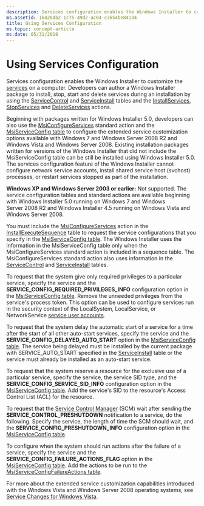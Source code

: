 ```yaml
---
description: Services configuration enables the Windows Installer to customize the services on a computer.
ms.assetid: 164280b2-1c75-49d2-ac04-c3654be84134
title: Using Services Configuration
ms.topic: concept-article
ms.date: 05/31/2018
---
```


# Using Services Configuration

Services configuration enables the Windows Installer to customize the [services](../services/services.md) on a computer. Developers can author a Windows Installer package to install, stop, start and delete services during an installation by using the [ServiceControl](servicecontrol-table.md) and [ServiceInstall](serviceinstall-table.md) tables and the [InstallServices](installservices-action.md), [StopServices](stopservices-action.md) and [DeleteServices](deleteservices-action.md) actions.

Beginning with packages written for Windows Installer 5.0, developers can also use the [MsiConfigureServices](msiconfigureservices-action.md) standard action and the [MsiServiceConfig table](msiserviceconfig-table.md) to configure the extended service customization options available with Windows 7 and Windows Server 2008 R2 and Windows Vista and Windows Server 2008. Existing installation packages written for versions of the Windows Installer that did not include the MsiServiceConfig table can be still be installed using Windows Installer 5.0. The services configuration feature of the Windows Installer cannot configure network service accounts, install shared service host (svchost) processes, or restart services stopped as part of the installation.

**Windows XP and Windows Server 2003 or earlier:** Not supported. The service configuration tables and standard actions are available beginning with Windows Installer 5.0 running on Windows 7 and Windows Server 2008 R2 and Windows Installer 4.5 running on Windows Vista and Windows Server 2008.

You must include the [MsiConfigureServices](msiconfigureservices-action.md) action in the [InstallExecuteSequence](installexecutesequence-table.md) table to request the service configurations that you specify in the [MsiServiceConfig table](msiserviceconfig-table.md). The Windows Installer uses the information in the MsiServiceConfig table only when the MsiConfigureServices standard action is included in a sequence table. The MsiConfigureServices standard action also uses information in the [ServiceControl](servicecontrol-table.md) and [ServiceInstall](serviceinstall-table.md) tables.

To request that the system give only required privileges to a particular service, specify the service and the **SERVICE\_CONFIG\_REQUIRED\_PRIVILEGES\_INFO** configuration option in the [MsiServiceConfig table](msiserviceconfig-table.md). Remove the unneeded privileges from the service's process token. This option can be used to configure services run in the security context of the LocalSystem, LocalService, or NetworkService [service user accounts](../services/service-user-accounts.md).

To request that the system delay the automatic start of a service for a time after the start of all other auto-start services, specify the service and the **SERVICE\_CONFIG\_DELAYED\_AUTO\_START** option in the [MsiServiceConfig table](msiserviceconfig-table.md). The service being delayed must be installed by the current package with SERVICE\_AUTO\_START specified in the [ServiceInstall](serviceinstall-table.md) table or the service must already be installed as an auto-start service.

To request that the system reserve a resource for the exclusive use of a particular service, specify the service, the service SID type, and the **SERVICE\_CONFIG\_SERVICE\_SID\_INFO** configuration option in the [MsiServiceConfig table](msiserviceconfig-table.md). Add the service's SID to the resource's Access Control List (ACL) for the resource.

To request that the [Service Control Manager](../services/service-control-manager.md) (SCM) wait after sending the **SERVICE\_CONTROL\_PRESHUTDOWN** notification to a service, do the following. Specify the service, the length of time the SCM should wait, and the **SERVICE\_CONFIG\_PRESHUTDOWN\_INFO** configuration option in the [MsiServiceConfig table](msiserviceconfig-table.md).

To configure when the system should run actions after the failure of a service, specify the service and the **SERVICE\_CONFIG\_FAILURE\_ACTIONS\_FLAG** option in the [MsiServiceConfig table](msiserviceconfig-table.md). Add the actions to be run to the [MsiServiceConfigFailureActions table](msiserviceconfigfailureactions-table.md).

For more about the extended service customization capabilities introduced with the Windows Vista and Windows Server 2008 operating systems, see [Service Changes for Windows Vista](../services/service-changes-for-windows-vista.md).

 

 
